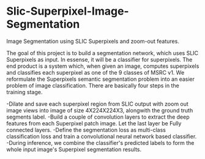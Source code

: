 # Slic-Superpixel-Image-Segmentation
Image Segmentation using SLIC Superpixels and zoom-out features.

The goal of this project is to build a segmentation network, which uses SLIC Superpixels as input. In essense, it will be a classifier for superpixels. The end product is a system which, when given an image, computes superpixels and classifies each superpixel as one of the 9 classes of MSRC v1.
We reformulate the Superpixels semantic segmentation problem into an easier problem of image classification. There are basically four steps in the training stage.

-Dilate and save each superpixel region from SLIC output with zoom out image views into image of size 4X224X224X3, alongwith the ground truth segments label.
-Build a couple of convolution layers to extract the deep features from each Superpixel patch image. Let the last layer be Fully connected layers.
-Define the segmentation loss as multi-class classification loss and train a convolutional neural network based classifier.
-During inference, we combine the classifier's predicted labels to form the whole input image's Superpixel segmentation results.

